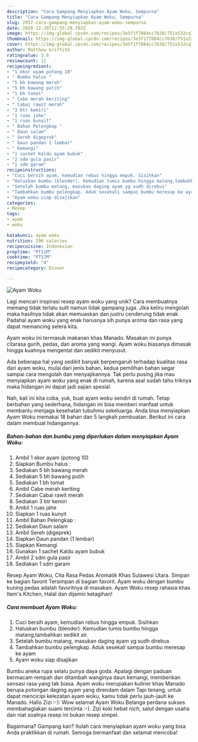 ```yaml
---
description: "Cara Gampang Menyiapkan Ayam Woku, Sempurna"
title: "Cara Gampang Menyiapkan Ayam Woku, Sempurna"
slug: 2957-cara-gampang-menyiapkan-ayam-woku-sempurna
date: 2020-12-28T12:55:28.702Z
image: https://img-global.cpcdn.com/recipes/3e5f1f7864cc7638/751x532cq70/ayam-woku-foto-resep-utama.jpg
thumbnail: https://img-global.cpcdn.com/recipes/3e5f1f7864cc7638/751x532cq70/ayam-woku-foto-resep-utama.jpg
cover: https://img-global.cpcdn.com/recipes/3e5f1f7864cc7638/751x532cq70/ayam-woku-foto-resep-utama.jpg
author: Matthew Griffith
ratingvalue: 3.6
reviewcount: 11
recipeingredient:
- "1 ekor ayam potong 10"
- " Bumbu halus "
- "5 bh bawang merah"
- "5 bh bawang putih"
- "1 bh tomat"
- " Cabe merah keriting"
- " Cabai rawit merah"
- "3 btr kemiri"
- "1 ruas jahe"
- "1 ruas kunyit"
- " Bahan Pelengkap "
- " Daun salam"
- " Sereh digeprek"
- " Daun pandan 1 lembar"
- " Kemangi"
- "1 sachet Kaldu ayam bubuk"
- "2 sdm gula pasir"
- "1 sdm garam"
recipeinstructions:
- "Cuci bersih ayam, kemudian rebus hingga empuk. Sisihkan"
- "Haluskan bumbu (blender). Kemudian tumis bumbu hingga matang,tambahkan sedikit air."
- "Setelah bumbu matang, masukan daging ayam yg sudh direbus"
- "Tambahkan bumbu pelengkap. Aduk sesekali sampai bumbu meresap ke ayam"
- "Ayam woku siap disajikan"
categories:
- Resep
tags:
- ayam
- woku

katakunci: ayam woku 
nutrition: 290 calories
recipecuisine: Indonesian
preptime: "PT11M"
cooktime: "PT57M"
recipeyield: "4"
recipecategory: Dinner

---
```



![Ayam Woku](https://img-global.cpcdn.com/recipes/3e5f1f7864cc7638/751x532cq70/ayam-woku-foto-resep-utama.jpg)

Lagi mencari inspirasi resep ayam woku yang unik? Cara membuatnya memang tidak terlalu sulit namun tidak gampang juga. Jika keliru mengolah maka hasilnya tidak akan memuaskan dan justru cenderung tidak enak. Padahal ayam woku yang enak harusnya sih punya aroma dan rasa yang dapat memancing selera kita.

Ayam woku ini termasuk makanan khas Manado. Masakan ini punya citarasa gurih, pedas, dan aroma yang wangi. Ayam woku biasanya dimasak hingga kuahnya mengental dan sedikit menyusut.

Ada beberapa hal yang sedikit banyak berpengaruh terhadap kualitas rasa dari ayam woku, mulai dari jenis bahan, kedua pemilihan bahan segar sampai cara mengolah dan menyajikannya. Tak perlu pusing jika mau menyiapkan ayam woku yang enak di rumah, karena asal sudah tahu triknya maka hidangan ini dapat jadi sajian spesial.


Nah, kali ini kita coba, yuk, buat ayam woku sendiri di rumah. Tetap berbahan yang sederhana, hidangan ini bisa memberi manfaat untuk membantu menjaga kesehatan tubuhmu sekeluarga. Anda bisa menyiapkan Ayam Woku memakai 18 bahan dan 5 langkah pembuatan. Berikut ini cara dalam membuat hidangannya.

<!--inarticleads1-->

##### Bahan-bahan dan bumbu yang diperlukan dalam menyiapkan Ayam Woku:

1. Ambil 1 ekor ayam (potong 10)
1. Siapkan  Bumbu halus :
1. Sediakan 5 bh bawang merah
1. Sediakan 5 bh bawang putih
1. Sediakan 1 bh tomat
1. Ambil  Cabe merah keriting
1. Sediakan  Cabai rawit merah
1. Sediakan 3 btr kemiri
1. Ambil 1 ruas jahe
1. Siapkan 1 ruas kunyit
1. Ambil  Bahan Pelengkap :
1. Sediakan  Daun salam
1. Ambil  Sereh (digeprek)
1. Siapkan  Daun pandan (1 lembar)
1. Siapkan  Kemangi
1. Gunakan 1 sachet Kaldu ayam bubuk
1. Ambil 2 sdm gula pasir
1. Sediakan 1 sdm garam


Resep Ayam Woku, Cita Rasa Pedas Aromatik Khas Sulawesi Utara. Simpan ke bagian favorit Tersimpan di bagian favorit. Ayam woku dengan bumbu kuning pedas adalah favoritnya di masakan. Ayam Woku resep rahasia khas Item&#39;s Kitchen, Halal dan dijamin ketagihan! 

<!--inarticleads2-->

##### Cara membuat Ayam Woku:

1. Cuci bersih ayam, kemudian rebus hingga empuk. Sisihkan
1. Haluskan bumbu (blender). Kemudian tumis bumbu hingga matang,tambahkan sedikit air.
1. Setelah bumbu matang, masukan daging ayam yg sudh direbus
1. Tambahkan bumbu pelengkap. Aduk sesekali sampai bumbu meresap ke ayam
1. Ayam woku siap disajikan


Bumbu aneka rupa selalu punya daya goda. Apalagi dengan paduan bermacam rempah dan ditambah wanginya daun kemangi, memberikan sensasi rasa yang tak biasa. Ayam woku merupakan kuliner khas Manado berupa potongan daging ayam yang direndam dalam Tapi tenang, untuk dapat mencicipi kelezatan ayam woku, kamu tidak perlu jauh-jauh ke Manado. Hallo Zizi :-): Wow selamat Ayam Woku Belanga perdana sukses membahagiakan suami tercinta :-). Zizi koki hebat nich, salut dengan usaha dan niat soalnya resep ini bukan resep simpel. 

Bagaimana? Gampang kan? Itulah cara menyiapkan ayam woku yang bisa Anda praktikkan di rumah. Semoga bermanfaat dan selamat mencoba!
